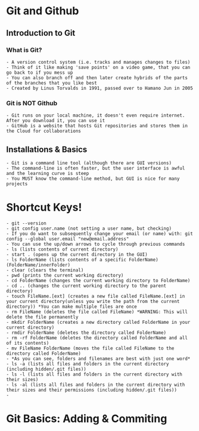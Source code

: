 # Git and Github

## Introduction to Git

### What is Git?

    - A version control system (i.e. tracks and manages changes to files)
    - Think of it like making 'save points' on a video game, that you can go back to if you mess up
    - You can also branch off and then later create hybrids of the parts of the branches that you like best
    - Created by Linus Torvalds in 1991, passed over to Hamano Jun in 2005

### Git is NOT Github

    - Git runs on your local machine, it doesn't even require internet. After you download it, you can use it
    - GitHub is a website that hosts Git repositories and stores them in the Cloud for collaborations

## Installations & Basics

    - Git is a command line tool (although there are GUI versions)
    - The command-line is often faster, but the user interface is awful and the learning curve is steep
    - You MUST know the command-line method, but GUI is nice for many projects


# Shortcut Keys!

    - git --version
    - git config user.name (not setting a user name, but checking)
    - If you do want to subsequently change your email (or name) with: git config --global user.email "new@email.address"
    - You can use the up/down arrows to cycle through previous commands
    - ls (lists contents of current directory)
    - start . (opens up the current directory in the GUI)
    - ls FolderName (lists contents of a specific FolderName) (FolderName/innerFolder)
    - clear (clears the terminal)
    - pwd (prints the current working directory)
    - cd FolderName (changes the current working directory to FolderName)
    - cd .. (changes the current working directory to the parent directory)
    - touch FileName.[ext] (creates a new file called FileName.[ext] in your current directory(unless you write the path from the current directory)) *You can make multiple files are once
    - rm FileName (deletes the file called FileName) *WARNING: This will delete the file permanently
    - mkdir FolderName (creates a new directory called FolderName in your current directory)
    - rmdir FolderName (deletes the directory called FolderName)
    - rm -rf FolderName (deletes the directory called FolderName and all of its contents)
    - mv FileName FolderName (moves the file called FileName to the directory called FolderName)
    - *As you can see, folders and filenames are best with just one word*
    - ls -a (lists all files and folders in the current directory (including hidden/.git files))
    - ls -l (lists all files and folders in the current directory with their sizes)
    - ls -al (lists all files and folders in the current directory with their sizes and their permissions (including hidden/.git files))
    -


# Git Basics: Adding & Commiting

##







